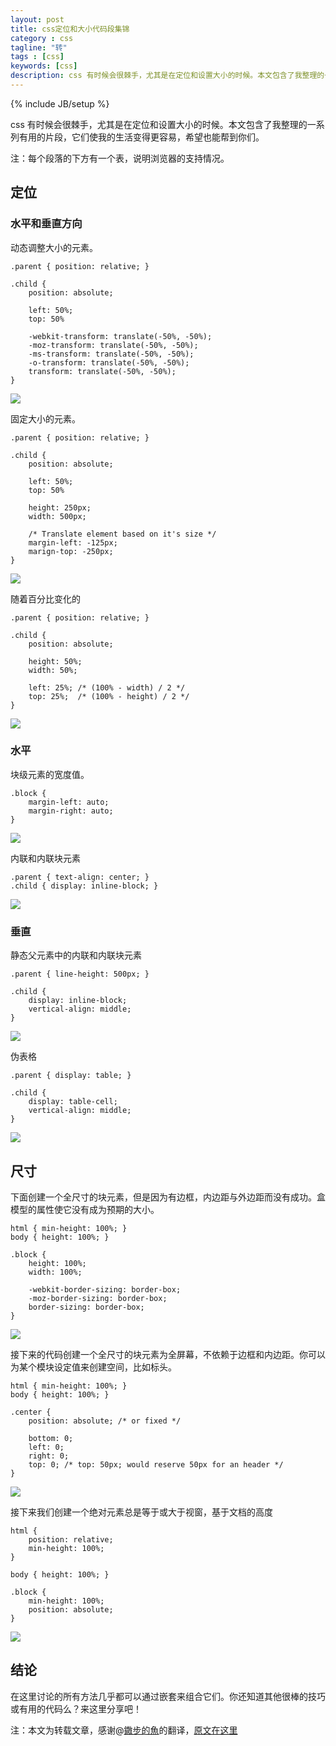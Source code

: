 ```yaml
---
layout: post
title: css定位和大小代码段集锦
category : css
tagline: "转"
tags : [css]
keywords: [css]
description: css 有时候会很棘手，尤其是在定位和设置大小的时候。本文包含了我整理的一系列有用的片段，它们使我的生活变得更容易，希望也能帮到你们。
---
```

{% include JB/setup %}

css 有时候会很棘手，尤其是在定位和设置大小的时候。本文包含了我整理的一系列有用的片段，它们使我的生活变得更容易，希望也能帮到你们。

注：每个段落的下方有一个表，说明浏览器的支持情况。

## 定位 ##

### 水平和垂直方向 ###

动态调整大小的元素。

	.parent { position: relative; }
	
	.child {
	    position: absolute;
	
	    left: 50%;
	    top: 50%
	
	    -webkit-transform: translate(-50%, -50%);
	    -moz-transform: translate(-50%, -50%);
	    -ms-transform: translate(-50%, -50%);
	    -o-transform: translate(-50%, -50%);
	    transform: translate(-50%, -50%);
	}

![]({{BLOG_IMG}}17.png)

固定大小的元素。

	.parent { position: relative; }
	
	.child {
	    position: absolute;
	
	    left: 50%;
	    top: 50%
	
	    height: 250px;
	    width: 500px;
	
	    /* Translate element based on it's size */
	    margin-left: -125px;
	    marign-top: -250px;
	}

![]({{BLOG_IMG}}18.png)

随着百分比变化的

	.parent { position: relative; }
	
	.child {
	    position: absolute;
	
	    height: 50%;
	    width: 50%;
	
	    left: 25%; /* (100% - width) / 2 */
	    top: 25%;  /* (100% - height) / 2 */
	}

![]({{BLOG_IMG}}19.png)

### 水平 ###

块级元素的宽度值。

	.block {
	    margin-left: auto;
	    margin-right: auto;
	}

![]({{BLOG_IMG}}20.png)

内联和内联块元素

	.parent { text-align: center; }
	.child { display: inline-block; }

![]({{BLOG_IMG}}21.png)

### 垂直 ###

静态父元素中的内联和内联块元素

	.parent { line-height: 500px; }
	
	.child {
	    display: inline-block;
	    vertical-align: middle;
	}

![]({{BLOG_IMG}}22.png)

伪表格

	.parent { display: table; }
	
	.child {
	    display: table-cell;
	    vertical-align: middle;
	}

![]({{BLOG_IMG}}23.png)

## 尺寸 ##

下面创建一个全尺寸的块元素，但是因为有边框，内边距与外边距而没有成功。盒模型的属性使它没有成为预期的大小。

	html { min-height: 100%; }
	body { height: 100%; }
	
	.block {
	    height: 100%;
	    width: 100%;
	
	    -webkit-border-sizing: border-box;
	    -moz-border-sizing: border-box;
	    border-sizing: border-box;
	}

![]({{BLOG_IMG}}24.png)

接下来的代码创建一个全尺寸的块元素为全屏幕，不依赖于边框和内边距。你可以为某个模块设定值来创建空间，比如标头。

	html { min-height: 100%; }
	body { height: 100%; }
	
	.center {
	    position: absolute; /* or fixed */
	
	    bottom: 0;
	    left: 0;
	    right: 0;
	    top: 0; /* top: 50px; would reserve 50px for an header */
	}

![]({{BLOG_IMG}}25.png)

接下来我们创建一个绝对元素总是等于或大于视窗，基于文档的高度

	html {
	    position: relative;
	    min-height: 100%;
	}
	
	body { height: 100%; }
	
	.block {
	    min-height: 100%;
	    position: absolute;
	}

![]({{BLOG_IMG}}26.png)

## 结论 ##

在这里讨论的所有方法几乎都可以通过嵌套来组合它们。你还知道其他很棒的技巧或有用的代码么？来这里分享吧！

注：本文为转载文章，感谢@[鏾步的魚](http://weibo.com/wsluyu2011 "散步的鱼的微博")的翻译，[原文在这里](http://www.cnblogs.com/wsluyu/p/3461525.html)